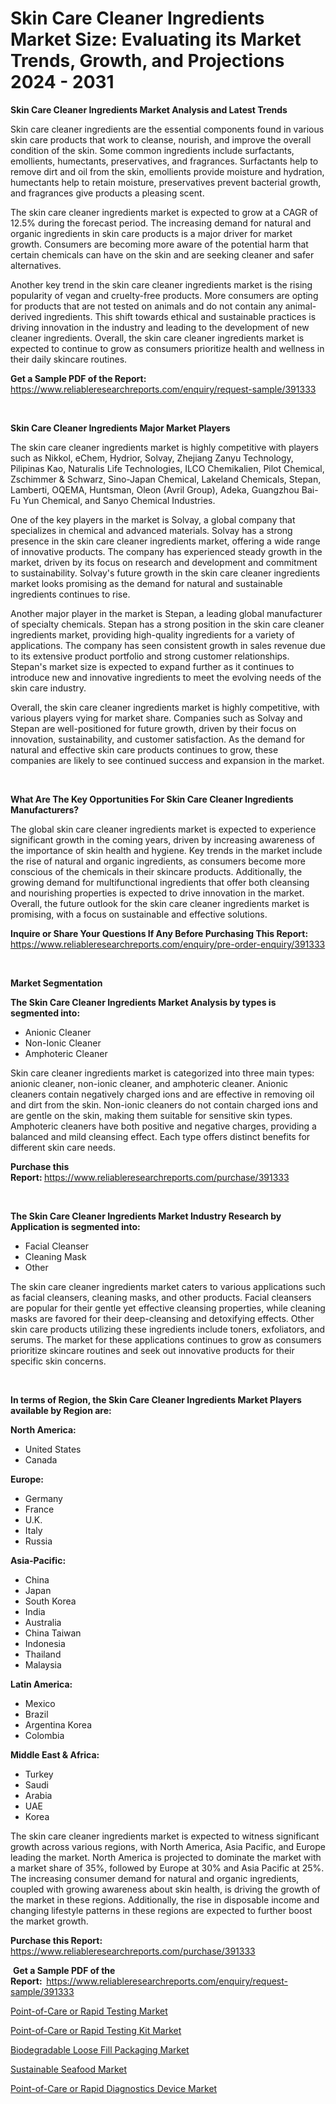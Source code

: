 <p><h1>Skin Care Cleaner Ingredients Market Size: Evaluating its Market Trends, Growth, and Projections 2024 - 2031</h1></p><p><strong>Skin Care Cleaner Ingredients Market Analysis and Latest Trends</strong></p>
<p><p>Skin care cleaner ingredients are the essential components found in various skin care products that work to cleanse, nourish, and improve the overall condition of the skin. Some common ingredients include surfactants, emollients, humectants, preservatives, and fragrances. Surfactants help to remove dirt and oil from the skin, emollients provide moisture and hydration, humectants help to retain moisture, preservatives prevent bacterial growth, and fragrances give products a pleasing scent.</p><p>The skin care cleaner ingredients market is expected to grow at a CAGR of 12.5% during the forecast period. The increasing demand for natural and organic ingredients in skin care products is a major driver for market growth. Consumers are becoming more aware of the potential harm that certain chemicals can have on the skin and are seeking cleaner and safer alternatives.</p><p>Another key trend in the skin care cleaner ingredients market is the rising popularity of vegan and cruelty-free products. More consumers are opting for products that are not tested on animals and do not contain any animal-derived ingredients. This shift towards ethical and sustainable practices is driving innovation in the industry and leading to the development of new cleaner ingredients. Overall, the skin care cleaner ingredients market is expected to continue to grow as consumers prioritize health and wellness in their daily skincare routines.</p></p>
<p><strong>Get a Sample PDF of the Report:&nbsp;</strong> <a href="https://www.reliableresearchreports.com/enquiry/request-sample/391333">https://www.reliableresearchreports.com/enquiry/request-sample/391333</a></p>
<p>&nbsp;</p>
<p><strong>Skin Care Cleaner Ingredients Major Market Players</strong></p>
<p><p>The skin care cleaner ingredients market is highly competitive with players such as Nikkol, eChem, Hydrior, Solvay, Zhejiang Zanyu Technology, Pilipinas Kao, Naturalis Life Technologies, ILCO Chemikalien, Pilot Chemical, Zschimmer & Schwarz, Sino-Japan Chemical, Lakeland Chemicals, Stepan, Lamberti, OQEMA, Huntsman, Oleon (Avril Group), Adeka, Guangzhou Bai-Fu Yun Chemical, and Sanyo Chemical Industries.</p><p>One of the key players in the market is Solvay, a global company that specializes in chemical and advanced materials. Solvay has a strong presence in the skin care cleaner ingredients market, offering a wide range of innovative products. The company has experienced steady growth in the market, driven by its focus on research and development and commitment to sustainability. Solvay's future growth in the skin care cleaner ingredients market looks promising as the demand for natural and sustainable ingredients continues to rise.</p><p>Another major player in the market is Stepan, a leading global manufacturer of specialty chemicals. Stepan has a strong position in the skin care cleaner ingredients market, providing high-quality ingredients for a variety of applications. The company has seen consistent growth in sales revenue due to its extensive product portfolio and strong customer relationships. Stepan's market size is expected to expand further as it continues to introduce new and innovative ingredients to meet the evolving needs of the skin care industry.</p><p>Overall, the skin care cleaner ingredients market is highly competitive, with various players vying for market share. Companies such as Solvay and Stepan are well-positioned for future growth, driven by their focus on innovation, sustainability, and customer satisfaction. As the demand for natural and effective skin care products continues to grow, these companies are likely to see continued success and expansion in the market.</p></p>
<p>&nbsp;</p>
<p><strong>What Are The Key Opportunities For Skin Care Cleaner Ingredients Manufacturers?</strong></p>
<p><p>The global skin care cleaner ingredients market is expected to experience significant growth in the coming years, driven by increasing awareness of the importance of skin health and hygiene. Key trends in the market include the rise of natural and organic ingredients, as consumers become more conscious of the chemicals in their skincare products. Additionally, the growing demand for multifunctional ingredients that offer both cleansing and nourishing properties is expected to drive innovation in the market. Overall, the future outlook for the skin care cleaner ingredients market is promising, with a focus on sustainable and effective solutions.</p></p>
<p><strong>Inquire or Share Your Questions If Any Before Purchasing This Report:</strong> <a href="https://www.reliableresearchreports.com/enquiry/pre-order-enquiry/391333">https://www.reliableresearchreports.com/enquiry/pre-order-enquiry/391333</a></p>
<p>&nbsp;</p>
<p><strong>Market Segmentation</strong></p>
<p><strong>The Skin Care Cleaner Ingredients Market Analysis by types is segmented into:</strong></p>
<p><ul><li>Anionic Cleaner</li><li>Non-Ionic Cleaner</li><li>Amphoteric Cleaner</li></ul></p>
<p><p>Skin care cleaner ingredients market is categorized into three main types: anionic cleaner, non-ionic cleaner, and amphoteric cleaner. Anionic cleaners contain negatively charged ions and are effective in removing oil and dirt from the skin. Non-ionic cleaners do not contain charged ions and are gentle on the skin, making them suitable for sensitive skin types. Amphoteric cleaners have both positive and negative charges, providing a balanced and mild cleansing effect. Each type offers distinct benefits for different skin care needs.</p></p>
<p><strong>Purchase this Report:&nbsp;</strong><a href="https://www.reliableresearchreports.com/purchase/391333">https://www.reliableresearchreports.com/purchase/391333</a></p>
<p>&nbsp;</p>
<p><strong>The Skin Care Cleaner Ingredients Market Industry Research by Application is segmented into:</strong></p>
<p><ul><li>Facial Cleanser</li><li>Cleaning Mask</li><li>Other</li></ul></p>
<p><p>The skin care cleaner ingredients market caters to various applications such as facial cleansers, cleaning masks, and other products. Facial cleansers are popular for their gentle yet effective cleansing properties, while cleaning masks are favored for their deep-cleansing and detoxifying effects. Other skin care products utilizing these ingredients include toners, exfoliators, and serums. The market for these applications continues to grow as consumers prioritize skincare routines and seek out innovative products for their specific skin concerns.</p></p>
<p>&nbsp;</p>
<p><strong>In terms of Region, the Skin Care Cleaner Ingredients Market Players available by Region are:</strong></p>
<p>
    <p> <strong> North America: </strong>
        <ul>
            <li>United States</li>
            <li>Canada</li>
        </ul>
        </p> 
    <p> <strong> Europe: </strong>
        <ul>
            <li>Germany</li>
            <li>France</li>
            <li>U.K.</li>
            <li>Italy</li>
            <li>Russia</li>
        </ul>
        </p> 
    <p> <strong> Asia-Pacific: </strong>
        <ul>
            <li>China</li>
            <li>Japan</li>
            <li>South Korea</li>
            <li>India</li>
            <li>Australia</li>
            <li>China Taiwan</li>
            <li>Indonesia</li>
            <li>Thailand</li>
            <li>Malaysia</li>
        </ul>
        </p> 
    <p> <strong> Latin America: </strong>
        <ul>
            <li>Mexico</li>
            <li>Brazil</li>
            <li>Argentina Korea</li>
            <li>Colombia</li>
        </ul>
        </p> 
    <p> <strong> Middle East & Africa: </strong>
        <ul>
            <li>Turkey</li>
            <li>Saudi</li>
            <li>Arabia</li>
            <li>UAE</li>
            <li>Korea</li>
        </ul>
    </p>
    </p>
<p><p>The skin care cleaner ingredients market is expected to witness significant growth across various regions, with North America, Asia Pacific, and Europe leading the market. North America is projected to dominate the market with a market share of 35%, followed by Europe at 30% and Asia Pacific at 25%. The increasing consumer demand for natural and organic ingredients, coupled with growing awareness about skin health, is driving the growth of the market in these regions. Additionally, the rise in disposable income and changing lifestyle patterns in these regions are expected to further boost the market growth.</p></p>
<p><strong>Purchase this Report: </strong><a href="https://www.reliableresearchreports.com/purchase/391333">https://www.reliableresearchreports.com/purchase/391333</a></p>
<p>&nbsp;<strong>Get a Sample PDF of the Report:&nbsp;&nbsp;</strong><a href="https://www.reliableresearchreports.com/enquiry/request-sample/391333">https://www.reliableresearchreports.com/enquiry/request-sample/391333</a></p>
<p><strong></strong></p>
<p><p><a href="https://automatic-knee-4c7.notion.site/Decoding-the-Point-of-Care-or-Rapid-Testing-Market-A-Deep-Dive-into-the-Latest-Market-Trends-Marke-f5523a6331f540059868a396e9a03e6f">Point-of-Care or Rapid Testing Market</a></p><p><a href="https://sulfuric-clavicle-d39.notion.site/Global-Point-of-Care-or-Rapid-Testing-Kit-Market-by-Types-Applications-and-Major-Players-with-Reg-9e05972bf23648a585a040e1e784a05b">Point-of-Care or Rapid Testing Kit Market</a></p><p><a href="https://view.publitas.com/reportprime-1/biodegradable-loose-fill-packaging-market-centers-on-aspects-such-as-market-growth-market-share-market-opportunity-and-projected-forecasts-spanning-from-2024-to-2031/">Biodegradable Loose Fill Packaging Market</a></p><p><a href="https://view.publitas.com/reportprime-1/sustainable-seafood-market-a-comprehensive-report-of-its-market-share-growth-trends-2024-2031/">Sustainable Seafood Market</a></p><p><a href="https://automatic-knee-4c7.notion.site/Point-of-Care-or-Rapid-Diagnostics-Device-Market-Research-Report-Provides-Critical-Insights-that-can-734f4d18c511414b91dd3a450de31234">Point-of-Care or Rapid Diagnostics Device Market</a></p></p>